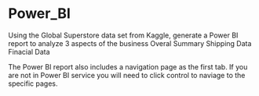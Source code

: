 # Power_BI

Using the Global Superstore data set from Kaggle, generate a Power BI report to analyze 3 aspects of the business
  Overal Summary
  Shipping Data
  Finacial Data

The Power BI report also includes a navigation page as the first tab.  If you are not in Power BI service you will need to click control to naviage to the specific pages.
